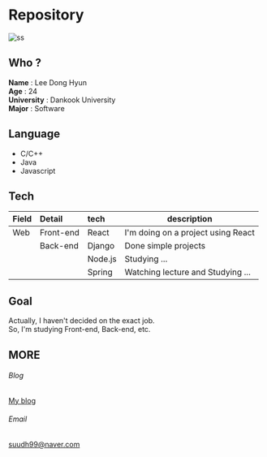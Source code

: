 
<!---
dongsuu/dongsuu is a ✨ special ✨ repository because its `README.md` (this file) appears on your GitHub profile.
You can click the Preview link to take a look at your changes.
--->
# Repository
 ![ss](https://images.unsplash.com/photo-1517694712202-14dd9538aa97?ixlib=rb-1.2.1&ixid=MnwxMjA3fDB8MHxwaG90by1wYWdlfHx8fGVufDB8fHx8&auto=format&fit=crop&w=1470&q=80)
## Who ? 
 __Name__ : Lee Dong Hyun <br>
 __Age__ : 24 <br>
 __University__ : Dankook University <br>
 __Major__ : Software <br>
 
 ## Language 
 * C/C++ 
 * Java 
 * Javascript 
 
 ## Tech 
 | Field | Detail    | tech    | description |
 |---|:---|:---|---|
 | Web   | Front-end | React   | I'm doing on a project using React |
 |       | Back-end  | Django  | Done simple projects|
 |       |           | Node.js | Studying ...|
 |       |           | Spring  | Watching lecture and Studying ... |
        
 ## Goal 
 Actually, I haven't decided on the exact job. <br>
 So, I'm studying Front-end, Back-end, etc. 
 
 ## MORE 
 ###### Blog
 [My blog](https://hyunn99.tistory.com)
 ###### Email
 suudh99@naver.com
 
